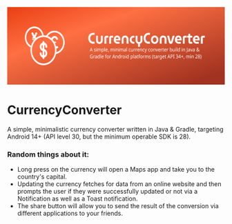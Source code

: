 <img alt="banner" src="/app/external_assets/banner.png" height="180" width="auto">

# CurrencyConverter

A simple, minimalistic currency converter written in Java & Gradle, targeting Android 14+ (API level
30, but the minimum operable SDK is 28).

### Random things about it:

- Long press on the currency will open a Maps app and take you to the country's capital.
- Updating the currency fetches for data from an online website and then prompts the user if they
  were successfully updated or not via a Notification as well as a Toast notification.
- The share button will allow you to send the result of the conversion via different applications to
  your friends.
